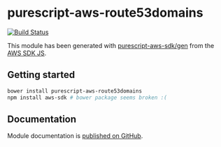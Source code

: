 # purescript-aws-route53domains

[![Build Status](https://app.wercker.com/status/5909b9e96d1080804b17a28f72f87b6b/s/master)](https://app.wercker.com/project/byKey/5909b9e96d1080804b17a28f72f87b6b)

This module has been generated with [purescript-aws-sdk/gen](https://github.com/purescript-aws-sdk/gen) from the [AWS SDK JS](https://github.com/aws/aws-sdk-js).

## Getting started

```sh
bower install purescript-aws-route53domains
npm install aws-sdk # bower package seems broken :(
```

## Documentation

Module documentation is [published on GitHub](https://github.com/purescript-aws-sdk/purescript-aws-route53domains/tree/master/docs).
